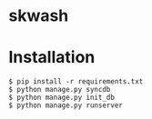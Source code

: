 skwash
======

# Installation #

    $ pip install -r requirements.txt
    $ python manage.py syncdb
    $ python manage.py init_db
    $ python manage.py runserver

